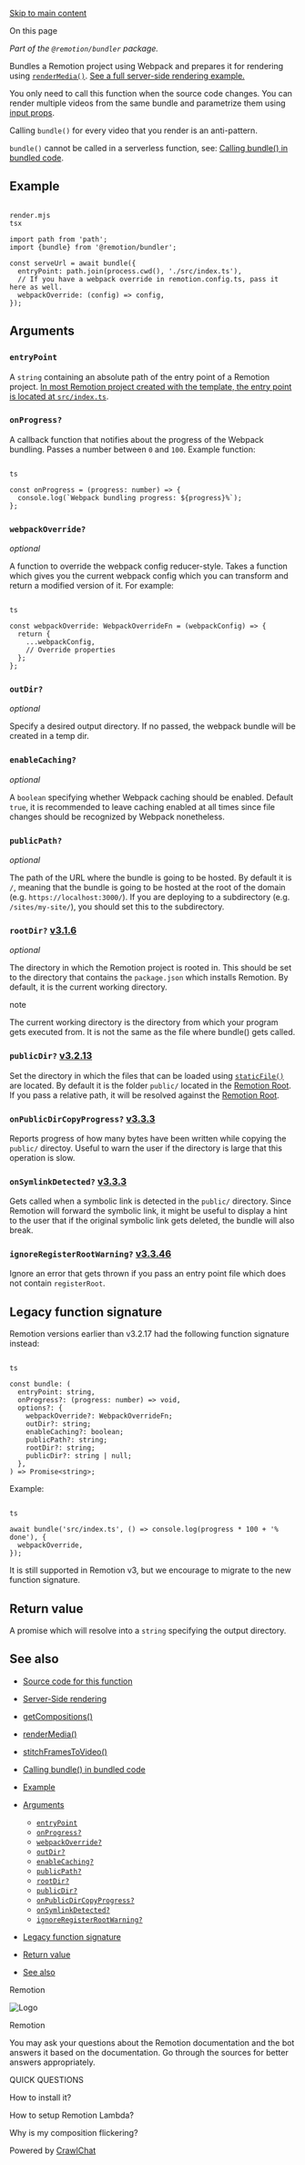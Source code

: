[Skip to main content](https://www.remotion.dev/docs/bundle#__docusaurus_skipToContent_fallback)

On this page

_Part of the `@remotion/bundler` package._

Bundles a Remotion project using Webpack and prepares it for rendering using [`renderMedia()`](https://www.remotion.dev/docs/renderer/render-media). [See a full server-side rendering example.](https://www.remotion.dev/docs/ssr-node)

You only need to call this function when the source code changes. You can render multiple videos from the same bundle and parametrize them using [input props](https://www.remotion.dev/docs/passing-props).

Calling `bundle()` for every video that you render is an anti-pattern.

`bundle()` cannot be called in a serverless function, see: [Calling bundle() in bundled code](https://www.remotion.dev/docs/troubleshooting/bundling-bundle).

## Example [​](https://www.remotion.dev/docs/bundle\#example "Direct link to Example")

```

render.mjs
tsx

import path from 'path';
import {bundle} from '@remotion/bundler';

const serveUrl = await bundle({
  entryPoint: path.join(process.cwd(), './src/index.ts'),
  // If you have a webpack override in remotion.config.ts, pass it here as well.
  webpackOverride: (config) => config,
});
```

## Arguments [​](https://www.remotion.dev/docs/bundle\#arguments "Direct link to Arguments")

### `entryPoint` [​](https://www.remotion.dev/docs/bundle\#entrypoint "Direct link to entrypoint")

A `string` containing an absolute path of the entry point of a Remotion project. [In most Remotion project created with the template, the entry point is located at `src/index.ts`](https://www.remotion.dev/docs/terminology/entry-point).

### `onProgress?` [​](https://www.remotion.dev/docs/bundle\#onprogress "Direct link to onprogress")

A callback function that notifies about the progress of the Webpack bundling. Passes a number between `0` and `100`. Example function:

```

ts

const onProgress = (progress: number) => {
  console.log(`Webpack bundling progress: ${progress}%`);
};
```

### `webpackOverride?` [​](https://www.remotion.dev/docs/bundle\#webpackoverride "Direct link to webpackoverride")

_optional_

A function to override the webpack config reducer-style. Takes a function which gives you the current webpack config which you can transform and return a modified version of it. For example:

```

ts

const webpackOverride: WebpackOverrideFn = (webpackConfig) => {
  return {
    ...webpackConfig,
    // Override properties
  };
};
```

### `outDir?` [​](https://www.remotion.dev/docs/bundle\#outdir "Direct link to outdir")

_optional_

Specify a desired output directory. If no passed, the webpack bundle will be created in a temp dir.

### `enableCaching?` [​](https://www.remotion.dev/docs/bundle\#enablecaching "Direct link to enablecaching")

_optional_

A `boolean` specifying whether Webpack caching should be enabled. Default `true`, it is recommended to leave caching enabled at all times since file changes should be recognized by Webpack nonetheless.

### `publicPath?` [​](https://www.remotion.dev/docs/bundle\#publicpath "Direct link to publicpath")

_optional_

The path of the URL where the bundle is going to be hosted. By default it is `/`, meaning that the bundle is going to be hosted at the root of the domain (e.g. `https://localhost:3000/`). If you are deploying to a subdirectory (e.g. `/sites/my-site/`), you should set this to the subdirectory.

### `rootDir?` [v3.1.6](https://github.com/remotion-dev/remotion/releases/v3.1.6) [​](https://www.remotion.dev/docs/bundle\#rootdir "Direct link to rootdir")

_optional_

The directory in which the Remotion project is rooted in. This should be set to the directory that contains the `package.json` which installs Remotion. By default, it is the current working directory.

note

The current working directory is the directory from which your program gets executed from. It is not the same as the file where bundle() gets called.

### `publicDir?` [v3.2.13](https://github.com/remotion-dev/remotion/releases/v3.2.13) [​](https://www.remotion.dev/docs/bundle\#publicdir "Direct link to publicdir")

Set the directory in which the files that can be loaded using [`staticFile()`](https://www.remotion.dev/docs/staticfile) are located. By default it is the folder `public/` located in the [Remotion Root](https://www.remotion.dev/docs/terminology/remotion-root). If you pass a relative path, it will be resolved against the [Remotion Root](https://www.remotion.dev/docs/terminology/remotion-root).

### `onPublicDirCopyProgress?` [v3.3.3](https://github.com/remotion-dev/remotion/releases/v3.3.3) [​](https://www.remotion.dev/docs/bundle\#onpublicdircopyprogress "Direct link to onpublicdircopyprogress")

Reports progress of how many bytes have been written while copying the `public/` directoy. Useful to warn the user if the directory is large that this operation is slow.

### `onSymlinkDetected?` [v3.3.3](https://github.com/remotion-dev/remotion/releases/v3.3.3) [​](https://www.remotion.dev/docs/bundle\#onsymlinkdetected "Direct link to onsymlinkdetected")

Gets called when a symbolic link is detected in the `public/` directory. Since Remotion will forward the symbolic link, it might be useful to display a hint to the user that if the original symbolic link gets deleted, the bundle will also break.

### `ignoreRegisterRootWarning?` [v3.3.46](https://github.com/remotion-dev/remotion/releases/v3.3.46) [​](https://www.remotion.dev/docs/bundle\#ignoreregisterrootwarning "Direct link to ignoreregisterrootwarning")

Ignore an error that gets thrown if you pass an entry point file which does not contain `registerRoot`.

## Legacy function signature [​](https://www.remotion.dev/docs/bundle\#legacy-function-signature "Direct link to Legacy function signature")

Remotion versions earlier than v3.2.17 had the following function signature instead:

```

ts

const bundle: (
  entryPoint: string,
  onProgress?: (progress: number) => void,
  options?: {
    webpackOverride?: WebpackOverrideFn;
    outDir?: string;
    enableCaching?: boolean;
    publicPath?: string;
    rootDir?: string;
    publicDir?: string | null;
  },
) => Promise<string>;
```

Example:

```

ts

await bundle('src/index.ts', () => console.log(progress * 100 + '% done'), {
  webpackOverride,
});
```

It is still supported in Remotion v3, but we encourage to migrate to the new function signature.

## Return value [​](https://www.remotion.dev/docs/bundle\#return-value "Direct link to Return value")

A promise which will resolve into a `string` specifying the output directory.

## See also [​](https://www.remotion.dev/docs/bundle\#see-also "Direct link to See also")

- [Source code for this function](https://github.com/remotion-dev/remotion/blob/main/packages/bundler/src/bundle.ts)
- [Server-Side rendering](https://www.remotion.dev/docs/ssr)
- [getCompositions()](https://www.remotion.dev/docs/renderer/get-compositions)
- [renderMedia()](https://www.remotion.dev/docs/renderer/render-media)
- [stitchFramesToVideo()](https://www.remotion.dev/docs/renderer/stitch-frames-to-video)
- [Calling bundle() in bundled code](https://www.remotion.dev/docs/troubleshooting/bundling-bundle)

- [Example](https://www.remotion.dev/docs/bundle#example)
- [Arguments](https://www.remotion.dev/docs/bundle#arguments)
  - [`entryPoint`](https://www.remotion.dev/docs/bundle#entrypoint)
  - [`onProgress?`](https://www.remotion.dev/docs/bundle#onprogress)
  - [`webpackOverride?`](https://www.remotion.dev/docs/bundle#webpackoverride)
  - [`outDir?`](https://www.remotion.dev/docs/bundle#outdir)
  - [`enableCaching?`](https://www.remotion.dev/docs/bundle#enablecaching)
  - [`publicPath?`](https://www.remotion.dev/docs/bundle#publicpath)
  - [`rootDir?`](https://www.remotion.dev/docs/bundle#rootdir)
  - [`publicDir?`](https://www.remotion.dev/docs/bundle#publicdir)
  - [`onPublicDirCopyProgress?`](https://www.remotion.dev/docs/bundle#onpublicdircopyprogress)
  - [`onSymlinkDetected?`](https://www.remotion.dev/docs/bundle#onsymlinkdetected)
  - [`ignoreRegisterRootWarning?`](https://www.remotion.dev/docs/bundle#ignoreregisterrootwarning)
- [Legacy function signature](https://www.remotion.dev/docs/bundle#legacy-function-signature)
- [Return value](https://www.remotion.dev/docs/bundle#return-value)
- [See also](https://www.remotion.dev/docs/bundle#see-also)

Remotion

![Logo](https://raw.githubusercontent.com/remotion-dev/brand/refs/heads/main/logo.svg)

Remotion

You may ask your questions about the Remotion documentation and the bot answers it based on the documentation. Go through the sources for better answers appropriately.

QUICK QUESTIONS

How to install it?

How to setup Remotion Lambda?

Why is my composition flickering?

Powered by [CrawlChat](https://crawlchat.app/?ref=powered-by-remotion)